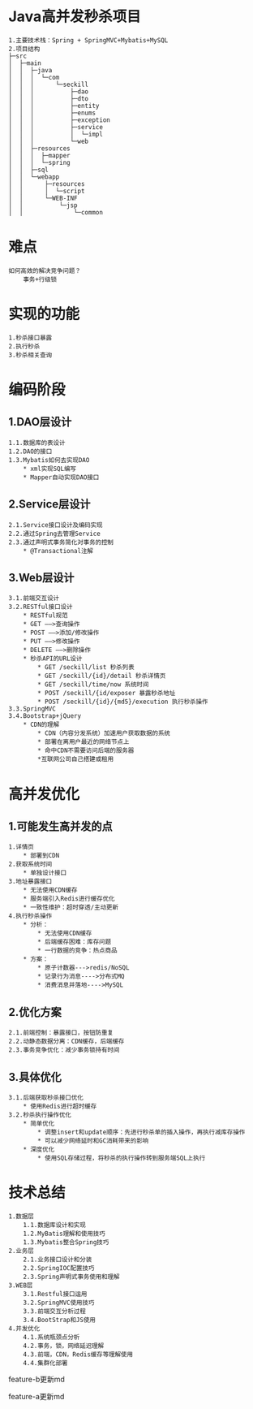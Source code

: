 # Java高并发秒杀项目
    1.主要技术栈：Spring + SpringMVC+Mybatis+MySQL
    2.项目结构
    ├─src
    │  ├─main
    │  │  ├─java
    │  │  │  └─com
    │  │  │      └─seckill
    │  │  │          ├─dao
    │  │  │          ├─dto
    │  │  │          ├─entity
    │  │  │          ├─enums
    │  │  │          ├─exception
    │  │  │          ├─service
    │  │  │          │  └─impl
    │  │  │          └─web
    │  │  ├─resources
    │  │  │  ├─mapper
    │  │  │  └─spring
    │  │  ├─sql
    │  │  └─webapp
    │  │      ├─resources
    │  │      │  └─script
    │  │      └─WEB-INF
    │  │          └─jsp
    │  │              └─common
# 难点
    如何高效的解决竞争问题？
        事务+行级锁
# 实现的功能
    1.秒杀接口暴露
    2.执行秒杀
    3.秒杀相关查询
# 编码阶段
## 1.DAO层设计
    1.1.数据库的表设计
    1.2.DAO的接口
    1.3.Mybatis如何去实现DAO
        * xml实现SQL编写
        * Mapper自动实现DAO接口
## 2.Service层设计
    2.1.Service接口设计及编码实现
    2.2.通过Spring去管理Service
    2.3.通过声明式事务简化对事务的控制
        * @Transactional注解
## 3.Web层设计
    3.1.前端交互设计
    3.2.RESTful接口设计
        * RESTful规范
        * GET ——>查询操作
        * POST ——>添加/修改操作
        * PUT ——>修改操作
        * DELETE ——>删除操作
        * 秒杀API的URL设计
            * GET /seckill/list 秒杀列表
            * GET /seckill/{id}/detail 秒杀详情页
            * GET /seckill/time/now 系统时间
            * POST /seckill/{id/exposer 暴露秒杀地址
            * POST /seckill/{id}/{md5}/execution 执行秒杀操作
    3.3.SpringMVC
    3.4.Bootstrap+jQuery
        * CDN的理解
            * CDN（内容分发系统）加速用户获取数据的系统
            * 部署在离用户最近的网络节点上
            * 命中CDN不需要访问后端的服务器
            *互联网公司自己搭建或租用
# 高并发优化
## 1.可能发生高并发的点
    1.详情页
        * 部署到CDN
    2.获取系统时间
        * 单独设计接口
    3.地址暴露接口
        * 无法使用CDN缓存
        * 服务端引入Redis进行缓存优化
        * 一致性维护：超时穿透/主动更新
    4.执行秒杀操作
        * 分析：
            * 无法使用CDN缓存
            * 后端缓存困难：库存问题
            * 一行数据的竞争：热点商品
        * 方案：
            * 原子计数器--->redis/NoSQL
            * 记录行为消息---->分布式MQ
            * 消费消息并落地---->MySQL
## 2.优化方案
    2.1.前端控制：暴露接口，按钮防重复
    2.2.动静态数据分离：CDN缓存，后端缓存
    2.3.事务竞争优化：减少事务锁持有时间
## 3.具体优化
    3.1.后端获取秒杀接口优化
        * 使用Redis进行超时缓存
    3.2.秒杀执行操作优化
        * 简单优化
            * 调整insert和update顺序：先进行秒杀单的插入操作，再执行减库存操作
            * 可以减少网络延时和GC消耗带来的影响
        * 深度优化
            * 使用SQL存储过程，将秒杀的执行操作转到服务端SQL上执行
# 技术总结
    1.数据层
        1.1.数据库设计和实现
        1.2.MyBatis理解和使用技巧
        1.3.Mybatis整合Spring技巧
    2.业务层
        2.1.业务接口设计和分装
        2.2.SpringIOC配置技巧
        2.3.Spring声明式事务使用和理解
    3.WEB层
        3.1.Restful接口运用
        3.2.SpringMVC使用技巧
        3.3.前端交互分析过程
        3.4.BootStrap和JS使用
    4.并发优化
        4.1.系统瓶颈点分析
        4.2.事务，锁，网络延迟理解
        4.3.前端，CDN，Redis缓存等理解使用
        4.4.集群化部署



feature-b更新md

feature-a更新md